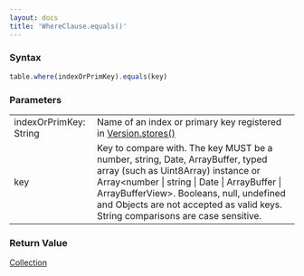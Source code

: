 ```yaml
---
layout: docs
title: 'WhereClause.equals()'
---
```


### Syntax

```javascript
table.where(indexOrPrimKey).equals(key)
```

### Parameters
<table>
<tr><td>indexOrPrimKey: String</td><td>Name of an index or primary key registered in <a href="/docs/Version/Version.stores()">Version.stores()</a></td></tr>
<tr><td>key</td><td>Key to compare with. The key MUST be a number, string, Date, ArrayBuffer, typed array (such as Uint8Array) instance or Array&lt;number | string | Date | ArrayBuffer | ArrayBufferView&gt;. Booleans, null, undefined and Objects are not accepted as valid keys. String comparisons are case sensitive.</td></tr>
</table>

### Return Value

[Collection](/docs/Collection/Collection)
